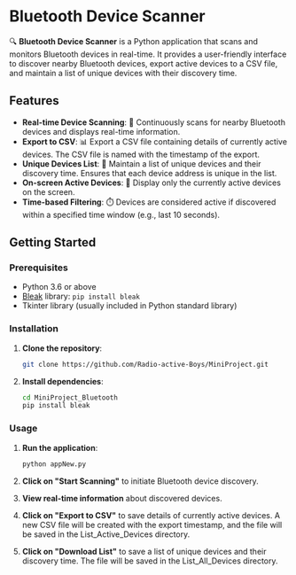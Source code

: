 # Bluetooth Device Scanner

🔍 **Bluetooth Device Scanner** is a Python application that scans and monitors Bluetooth devices in real-time. It provides a user-friendly interface to discover nearby Bluetooth devices, export active devices to a CSV file, and maintain a list of unique devices with their discovery time.

## Features

- **Real-time Device Scanning**: 🔄 Continuously scans for nearby Bluetooth devices and displays real-time information.
- **Export to CSV**: 📊 Export a CSV file containing details of currently active devices. The CSV file is named with the timestamp of the export.
- **Unique Devices List**: 📅 Maintain a list of unique devices and their discovery time. Ensures that each device address is unique in the list.
- **On-screen Active Devices**: 📡 Display only the currently active devices on the screen.
- **Time-based Filtering**: ⏱️ Devices are considered active if discovered within a specified time window (e.g., last 10 seconds).

## Getting Started

### Prerequisites

- Python 3.6 or above
- [Bleak](https://pypi.org/project/bleak/) library: `pip install bleak`
- Tkinter library (usually included in Python standard library)

### Installation

1. **Clone the repository**:

   ```bash
   git clone https://github.com/Radio-active-Boys/MiniProject.git
   ```

2. **Install dependencies**:

   ```bash
   cd MiniProject_Bluetooth
   pip install bleak
   ```

### Usage

1. **Run the application**:

   ```bash
   python appNew.py
   ```

2. **Click on "Start Scanning"** to initiate Bluetooth device discovery.
3. **View real-time information** about discovered devices.
4. **Click on "Export to CSV"** to save details of currently active devices. A new CSV file will be created with the export timestamp, and the file will be saved in the List_Active_Devices directory.
5. **Click on "Download List"** to save a list of unique devices and their discovery time. The file will be saved in the List_All_Devices directory.
